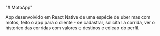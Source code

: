 "# MotoApp" 

App desenvolvido em React Native de uma espécie de uber mas com motos, feito o app para o cliente - se cadastrar, solicitar a corrida, ver o historico das corridas com valores e destinos e edicao do perfil.

